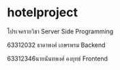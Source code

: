 # hotelproject
โปรเจครายวิชา Server Side Programming
 
 
 
 63312032 ธาดาพงศ์ เกษรพรม Backend
 
 
 
 
 63312346นายนันทพงศ์ คงยุทธ์ Frontend


 
